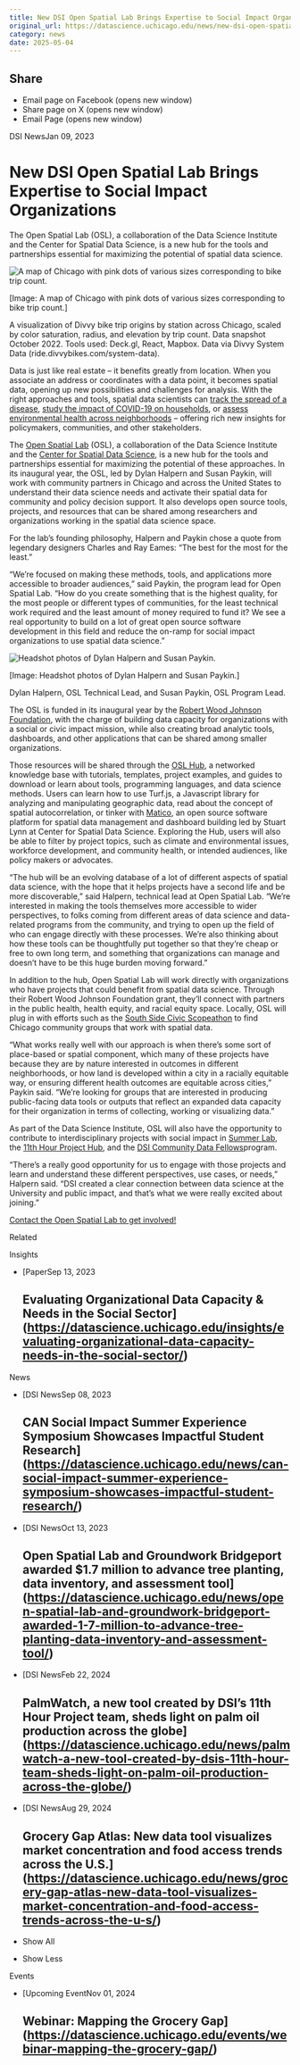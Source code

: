 ```yaml
---
title: New DSI Open Spatial Lab Brings Expertise to Social Impact Organizations – DSI
original_url: https://datascience.uchicago.edu/news/new-dsi-open-spatial-lab-brings-expertise-to-social-impact-organizations
category: news
date: 2025-05-04
---
```


## Share

* Email page on Facebook (opens new window)
* Share page on X (opens new window)
* Email Page (opens new window)

<!-- Table-like structure detected -->

DSI NewsJan 09, 2023

# New DSI Open Spatial Lab Brings Expertise to Social Impact Organizations

The Open Spatial Lab (OSL), a collaboration of the Data Science Institute and the Center for Spatial Data Science, is a new hub for the tools and partnerships essential for maximizing the potential of spatial data science.

![A map of Chicago with pink dots of various sizes corresponding to bike trip count.](https://datascience.uchicago.edu/wp-content/uploads/2022/12/osl-graphic-1024x665.png)

[Image: A map of Chicago with pink dots of various sizes corresponding to bike trip count.]

A visualization of Divvy bike trip origins by station across Chicago, scaled by color saturation, radius, and elevation by trip count. Data snapshot October 2022. Tools used: Deck.gl, React, Mapbox. Data via Divvy System Data (ride.divvybikes.com/system-data).

Data is just like real estate – it benefits greatly from location. When you associate an address or coordinates with a data point, it becomes spatial data, opening up new possibilities and challenges for analysis. With the right approaches and tools, spatial data scientists can [track the spread of a disease](https://uscovidatlas.org/), [study the impact of COVID-19 on households](https://householdpulse.com/), or [assess environmental health across neighborhoods](https://chichives.com/) – offering rich new insights for policymakers, communities, and other stakeholders.

The [Open Spatial Lab](https://datascience.uchicago.edu/research/open-spatial-lab/) (OSL), a collaboration of the Data Science Institute and the [Center for Spatial Data Science](https://spatial.uchicago.edu/), is a new hub for the tools and partnerships essential for maximizing the potential of these approaches. In its inaugural year, the OSL, led by Dylan Halpern and Susan Paykin, will work with community partners in Chicago and across the United States to understand their data science needs and activate their spatial data for community and policy decision support. It also develops open source tools, projects, and resources that can be shared among researchers and organizations working in the spatial data science space.

For the lab’s founding philosophy, Halpern and Paykin chose a quote from legendary designers Charles and Ray Eames: “The best for the most for the least.”

“We’re focused on making these methods, tools, and applications more accessible to broader audiences,” said Paykin, the program lead for Open Spatial Lab. “How do you create something that is the highest quality, for the most people or different types of communities, for the least technical work required and the least amount of money required to fund it? We see a real opportunity to build on a lot of great open source software development in this field and reduce the on-ramp for social impact organizations to use spatial data science.”

![Headshot photos of Dylan Halpern and Susan Paykin.](https://datascience.uchicago.edu/wp-content/uploads/2023/01/dylan-susan-600x400.png)

[Image: Headshot photos of Dylan Halpern and Susan Paykin.]

Dylan Halpern, OSL Technical Lead, and Susan Paykin, OSL Program Lead.

The OSL is funded in its inaugural year by the [Robert Wood Johnson Foundation](https://www.rwjf.org/), with the charge of building data capacity for organizations with a social or civic impact mission, while also creating broad analytic tools, dashboards, and other applications that can be shared among smaller organizations.

Those resources will be shared through the [OSL Hub](https://hub.openspatial.io/), a networked knowledge base with tutorials, templates, project examples, and guides to download or learn about tools, programming languages, and data science methods. Users can learn how to use Turf.js, a Javascript library for analyzing and manipulating geographic data, read about the concept of spatial autocorrelation, or tinker with [Matico](https://app.matico.app/), an open source software platform for spatial data management and dashboard building led by Stuart Lynn at Center for Spatial Data Science. Exploring the Hub, users will also be able to filter by project topics, such as climate and environmental issues, workforce development, and community health, or intended audiences, like policy makers or advocates.

“The hub will be an evolving database of a lot of different aspects of spatial data science, with the hope that it helps projects have a second life and be more discoverable,” said Halpern, technical lead at Open Spatial Lab. “We’re interested in making the tools themselves more accessible to wider perspectives, to folks coming from different areas of data science and data-related programs from the community, and trying to open up the field of who can engage directly with these processes. We’re also thinking about how these tools can be thoughtfully put together so that they’re cheap or free to own long term, and something that organizations can manage and doesn’t have to be this huge burden moving forward.”

In addition to the hub, Open Spatial Lab will work directly with organizations who have projects that could benefit from spatial data science. Through their Robert Wood Johnson Foundation grant, they’ll connect with partners in the public health, health equity, and racial equity space. Locally, OSL will plug in with efforts such as the [South Side Civic Scopeathon](https://southsidecivicdotnet.wordpress.com/) to find Chicago community groups that work with spatial data.

“What works really well with our approach is when there’s some sort of place-based or spatial component, which many of these projects have because they are by nature interested in outcomes in different neighborhoods, or how land is developed within a city in a racially equitable way, or ensuring different health outcomes are equitable across cities,” Paykin said. “We’re looking for groups that are interested in producing public-facing data tools or outputs that reflect an expanded data capacity for their organization in terms of collecting, working or visualizing data.”

As part of the Data Science Institute, OSL will also have the opportunity to contribute to interdisciplinary projects with social impact in [Summer Lab](https://datascience.uchicago.edu/engage/summerlab/), the [11th Hour Project Hub](https://datascience.uchicago.edu/11th-hour-project/), and the [DSI Community Data Fellows](https://datascience.uchicago.edu/news/pit-un-grant-supports-dsi-community-data-fellows-program/)program.

“There’s a really good opportunity for us to engage with those projects and learn and understand these different perspectives, use cases, or needs,” Halpern said. “DSI created a clear connection between data science at the University and public impact, and that’s what we were really excited about joining.”

[Contact the Open Spatial Lab to get involved!](mailto:openspatial@uchicago.edu)

Related

Insights

* [PaperSep 13, 2023

  ## Evaluating Organizational Data Capacity & Needs in the Social Sector](https://datascience.uchicago.edu/insights/evaluating-organizational-data-capacity-needs-in-the-social-sector/)

News

* [DSI NewsSep 08, 2023

  ## CAN Social Impact Summer Experience Symposium Showcases Impactful Student Research](https://datascience.uchicago.edu/news/can-social-impact-summer-experience-symposium-showcases-impactful-student-research/)
* [DSI NewsOct 13, 2023

  ## Open Spatial Lab and Groundwork Bridgeport awarded $1.7 million to advance tree planting, data inventory, and assessment tool](https://datascience.uchicago.edu/news/open-spatial-lab-and-groundwork-bridgeport-awarded-1-7-million-to-advance-tree-planting-data-inventory-and-assessment-tool/)
* [DSI NewsFeb 22, 2024

  ## PalmWatch, a new tool created by DSI’s 11th Hour Project team, sheds light on palm oil production across the globe](https://datascience.uchicago.edu/news/palmwatch-a-new-tool-created-by-dsis-11th-hour-team-sheds-light-on-palm-oil-production-across-the-globe/)
* [DSI NewsAug 29, 2024

  ## Grocery Gap Atlas: New data tool visualizes market concentration and food access trends across the U.S.](https://datascience.uchicago.edu/news/grocery-gap-atlas-new-data-tool-visualizes-market-concentration-and-food-access-trends-across-the-u-s/)

+ Show All
- Show Less

Events

* [Upcoming EventNov 01, 2024

  ## Webinar: Mapping the Grocery Gap](https://datascience.uchicago.edu/events/webinar-mapping-the-grocery-gap/)